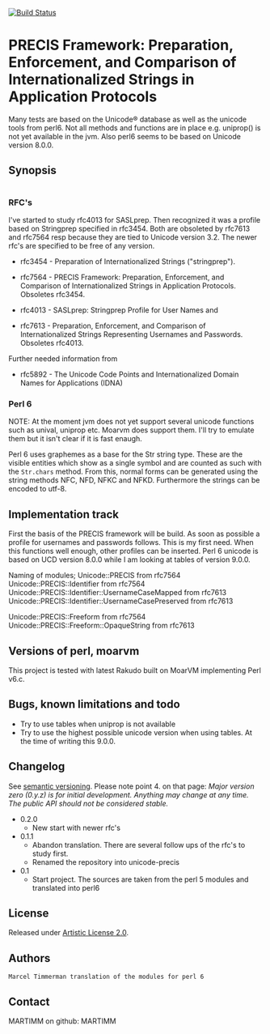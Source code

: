 [![Build Status](https://travis-ci.org/MARTIMM/unicode-precis.svg?branch=master)](https://travis-ci.org/MARTIMM/unicode-precis)

# PRECIS Framework: Preparation, Enforcement, and Comparison of Internationalized Strings in Application Protocols

Many tests are based on the Unicode® database as well as the unicode tools from perl6. Not all methods and functions are in place e.g. uniprop() is not yet available in the jvm. Also perl6 seems to be based on Unicode version 8.0.0.

## Synopsis

```
```

### RFC's

I've started to study rfc4013 for SASLprep. Then recognized it was a profile based on Stringprep specified in rfc3454. Both are obsoleted by rfc7613 and rfc7564 resp because they are tied to Unicode version 3.2. The newer rfc's are specified to be free of any version.

* rfc3454 - Preparation of Internationalized Strings ("stringprep").
* rfc7564 - PRECIS Framework: Preparation, Enforcement, and Comparison of Internationalized Strings in Application Protocols. Obsoletes rfc3454.

* rfc4013 - SASLprep: Stringprep Profile for User Names and
* rfc7613 - Preparation, Enforcement, and Comparison of Internationalized Strings Representing Usernames and Passwords. Obsoletes rfc4013.

Further needed information from
* rfc5892 - The Unicode Code Points and Internationalized Domain Names for Applications (IDNA)

### Perl 6

NOTE: At the moment jvm does not yet support several unicode functions such as
unival, uniprop etc. Moarvm does support them. I'll try to emulate them but it isn't clear if it is fast enaugh.

Perl 6 uses graphemes as a base for the Str string type. These are the visible entities which show as a single symbol and are counted as such with the ```Str.chars``` method. From this, normal forms can be generated using the string methods NFC, NFD, NFKC and NFKD. Furthermore the strings can be encoded to utf-8.

## Implementation track

First the basis of the PRECIS framework will be build. As soon as possible a profile for usernames and passwords follows. This is my first need. When this functions well enough, other profiles can be inserted. Perl 6 unicode is based on UCD version 8.0.0 while I am looking at tables of version 9.0.0.

Naming of modules;
  Unicode::PRECIS                                           from rfc7564
  Unicode::PRECIS::Identifier                               from rfc7564
  Unicode::PRECIS::Identifier::UsernameCaseMapped           from rfc7613
  Unicode::PRECIS::Identifier::UsernameCasePreserved        from rfc7613

  Unicode::PRECIS::Freeform                                 from rfc7564
  Unicode::PRECIS::Freeform::OpaqueString                   from rfc7613

## Versions of perl, moarvm

This project is tested with latest Rakudo built on MoarVM implementing Perl v6.c.

## Bugs, known limitations and todo
* Try to use tables when uniprop is not available
* Try to use the highest possible unicode version when using tables. At the time of writing this 9.0.0.

## Changelog

See [semantic versioning](http://semver.org/). Please note point 4. on
that page: *Major version zero (0.y.z) is for initial development. Anything may
change at any time. The public API should not be considered stable.*

* 0.2.0
  * New start with newer rfc's
* 0.1.1
  * Abandon translation. There are several follow ups of the rfc's to study first.
  * Renamed the repository into unicode-precis
* 0.1
  * Start project. The sources are taken from the perl 5 modules and translated into perl6

## License

Released under [Artistic License 2.0](http://www.perlfoundation.org/artistic_license_2_0).

## Authors

```
Marcel Timmerman translation of the modules for perl 6
```
## Contact

MARTIMM on github: MARTIMM

